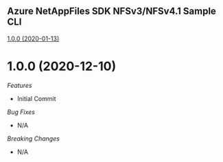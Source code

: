 ## Azure NetAppFiles SDK NFSv3/NFSv4.1 Sample CLI

[1.0.0 (2020-01-13)](#1.0.0 (2020-01-13))
# 1.0.0 (2020-12-10)

*Features*
* Initial Commit

*Bug Fixes*
* N/A

*Breaking Changes*
* N/A
